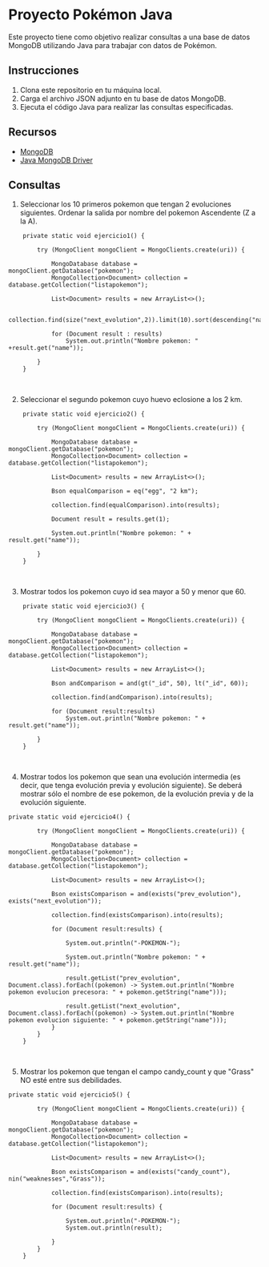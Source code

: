 # Proyecto Pokémon Java

Este proyecto tiene como objetivo realizar consultas a una base de datos MongoDB utilizando Java para trabajar con datos de Pokémon.

## Instrucciones

1. Clona este repositorio en tu máquina local.
2. Carga el archivo JSON adjunto en tu base de datos MongoDB.
3. Ejecuta el código Java para realizar las consultas especificadas.

## Recursos

- [MongoDB](https://www.mongodb.com/)
- [Java MongoDB Driver](https://mongodb.github.io/mongo-java-driver/)

## Consultas
1.  Seleccionar los 10 primeros pokemon que tengan 2 evoluciones siguientes. Ordenar la salida por nombre del pokemon Ascendente (Z a la A).
```
    private static void ejercicio1() {

        try (MongoClient mongoClient = MongoClients.create(uri)) {

            MongoDatabase database = mongoClient.getDatabase("pokemon");
            MongoCollection<Document> collection = database.getCollection("listapokemon");

            List<Document> results = new ArrayList<>();

            collection.find(size("next_evolution",2)).limit(10).sort(descending("name")).into(results);

            for (Document result : results)
                System.out.println("Nombre pokemon: " +result.get("name"));

        }
    }
```
<br>

2. Seleccionar el segundo pokemon cuyo huevo eclosione a los 2 km.
```
    private static void ejercicio2() {

        try (MongoClient mongoClient = MongoClients.create(uri)) {
    
            MongoDatabase database = mongoClient.getDatabase("pokemon");
            MongoCollection<Document> collection = database.getCollection("listapokemon");
    
            List<Document> results = new ArrayList<>();
    
            Bson equalComparison = eq("egg", "2 km");
    
            collection.find(equalComparison).into(results);
    
            Document result = results.get(1);
    
            System.out.println("Nombre pokemon: " + result.get("name"));
    
        }
    }
```
<br>

3. Mostrar todos los pokemon cuyo id sea mayor a 50 y menor que 60.
```
    private static void ejercicio3() {

        try (MongoClient mongoClient = MongoClients.create(uri)) {
    
            MongoDatabase database = mongoClient.getDatabase("pokemon");
            MongoCollection<Document> collection = database.getCollection("listapokemon");
    
            List<Document> results = new ArrayList<>();
    
            Bson andComparison = and(gt("_id", 50), lt("_id", 60));
    
            collection.find(andComparison).into(results);
    
            for (Document result:results)
                System.out.println("Nombre pokemon: " + result.get("name"));
    
        }
    }
```
<br> 

4. Mostrar todos los pokemon que sean una evolución intermedia (es decir, que tenga evolución previa y evolución siguiente). Se deberá mostrar sólo el nombre de ese pokemon, de la evolución previa y de la evolución siguiente.
```
private static void ejercicio4() {

        try (MongoClient mongoClient = MongoClients.create(uri)) {

            MongoDatabase database = mongoClient.getDatabase("pokemon");
            MongoCollection<Document> collection = database.getCollection("listapokemon");

            List<Document> results = new ArrayList<>();

            Bson existsComparison = and(exists("prev_evolution"), exists("next_evolution"));

            collection.find(existsComparison).into(results);

            for (Document result:results) {

                System.out.println("-POKEMON-");

                System.out.println("Nombre pokemon: " + result.get("name"));

                result.getList("prev_evolution", Document.class).forEach((pokemon) -> System.out.println("Nombre pokemon evolucion precesora: " + pokemon.getString("name")));

                result.getList("next_evolution", Document.class).forEach((pokemon) -> System.out.println("Nombre pokemon evolucion siguiente: " + pokemon.getString("name")));
            }
        }
    }
```
<br> 

5. Mostrar los pokemon que tengan el campo candy_count y que "Grass" NO esté entre sus debilidades.
```
private static void ejercicio5() {

        try (MongoClient mongoClient = MongoClients.create(uri)) {

            MongoDatabase database = mongoClient.getDatabase("pokemon");
            MongoCollection<Document> collection = database.getCollection("listapokemon");

            List<Document> results = new ArrayList<>();

            Bson existsComparison = and(exists("candy_count"), nin("weaknesses","Grass"));

            collection.find(existsComparison).into(results);

            for (Document result:results) {

                System.out.println("-POKEMON-");
                System.out.println(result);
                
            }
        }
    }